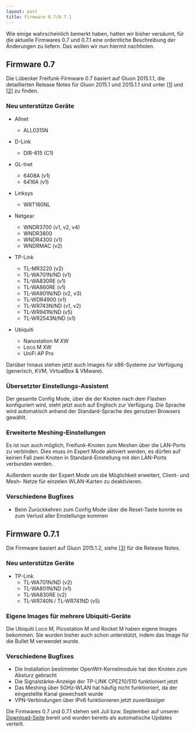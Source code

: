 ```yaml
---
layout: post
title: Firmware 0.7/0.7.1
---
```


Wie einige wahrscheinlich bemerkt haben, hatten wir bisher versäumt,
für die aktuelle Firmwares 0.7 und 0.7.1 eine ordentliche Beschreibung der Änderungen
zu liefern. Das wollen wir nun hiermit nachholen.

## Firmware 0.7

Die Lübecker Freifunk-Firmware 0.7 basiert auf Gluon 2015.1.1, die detaillierten Release
Notes für Gluon 2015.1 und 2015.1.1 sind unter [[1]] und [[2]] zu finden.

### Neu unterstütze Geräte

* Allnet
  * ALL0315N

* D-Link
  * DIR-615 (C1)

* GL-Inet
  * 6408A (v1)
  * 6416A (v1)

* Linksys
  * WRT160NL

* Netgear
  * WNDR3700 (v1, v2, v4)
  * WNDR3800
  * WNDR4300 (v1)
  * WNDRMAC (v2)

* TP-Link
  * TL-MR3220 (v2)
  * TL-WA701N/ND (v1)
  * TL-WA830RE (v1)
  * TL-WA860RE (v1)
  * TL-WA901N/ND (v2, v3)
  * TL-WDR4900 (v1)
  * TL-WR743N/ND (v1, v2)
  * TL-WR941N/ND (v5)
  * TL-WR2543N/ND (v1)

* Ubiquiti
  * Nanostation M XW
  * Loco M XW
  * UniFi AP Pro


Darüber hinaus stehen jetzt auch Images für x86-Systeme zur Verfügung (generisch,
KVM, VirtualBox & VMware).


### Übersetzter Einstellungs-Assistent

Der gesamte Config Mode, über die der Knoten nach dem Flashen konfiguriert wird,
steht jetzt auch auf Englisch zur Verfügung. Die Sprache wird automatisch anhand
der Standard-Sprache des genutzen Browsers gewählt.

### Erweiterte Meshing-Einstellungen

Es ist nun auch möglich, Freifunk-Knoten zum Meshen über die LAN-Ports zu verbinden.
Dies muss im Expert Mode aktiviert werden, es dürfen auf keinen Fall zwei Knoten
in Standard-Einstellung mit den LAN-Ports verbunden werden.

Außerdem wurde der Expert Mode um die Möglichkeit erweitert, Client- und Mesh-
Netze für einzelen WLAN-Karten zu deaktivieren.

### Verschiedene Bugfixes

* Beim Zurückkehren zum Config Mode über die Reset-Taste konnte es zum Verlust aller
  Einstellunge kommen


## Firmware 0.7.1

Die Firmware basiert auf Gluon 2015.1.2, siehe [[3]] für die Release Notes.

### Neu unterstütze Geräte

* TP-Link
  * TL-WA701N/ND (v2)
  * TL-WA801N/ND (v1)
  * TL-WA830RE (v2)
  * TL-WR740N / TL-WR741ND (v5)

### Eigene Images für mehrere Ubiquiti-Geräte

Die Ubiquiti Loco M, Picostation M und Rocket M haben eigene Images bekommen. Sie wurden
bisher auch schon unterstützt, indem das Image für die Bullet M verwendet wurde.

### Verschiedene Bugfixes

* Die Installation bestimmter OpenWrt-Kernelmodule hat den Knoten zum Absturz gebracht
* Die Signalstärke-Anzeige der TP-LINK CPE210/510 funktioniert jetzt
* Das Meshing über 5GHz-WLAN hat häufig nicht funktioniert, da der eingestellte Kanal gewechselt wurde
* VPN-Verbindungen über IPv6 funktionieren jetzt zuverlässiger



Die Firmwares 0.7 und 0.7.1 stehen seit Juli bzw. September auf unserer [Download-Seite][4]
bereit und wurden bereits als automatische Updates verteilt.

[1]: http://gluon.readthedocs.org/en/v2015.1/releases/v2015.1.html
[2]: http://gluon.readthedocs.org/en/v2015.1.1/releases/v2015.1.1.html
[3]: http://gluon.readthedocs.org/en/v2015.1.2/releases/v2015.1.2.html
[4]: http://luebeck.freifunk.net/firmware.html
